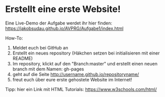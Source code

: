 # Erstellt eine erste Website!

Eine Live-Demo der Aufgabe werdet ihr hier finden: https://jakobsudau.github.io/AVPRG/Aufgabe1/index.html

How-To:
1. Meldet euch bei GitHub an
2. Erstellt ein neues repository (Häkchen setzen bei initialisieren mit einer README)
3. Im repository, klickt auf den "Branch:master" und erstellt einen neuen branch mit dem Namen: gh-pages
4. geht auf die Seite http://username.github.io/repositoryname/
5. freut euch über eure erste gehostete Website im Internet!

Tipp: hier ein Link mit HTML Tutorials: https://www.w3schools.com/html/